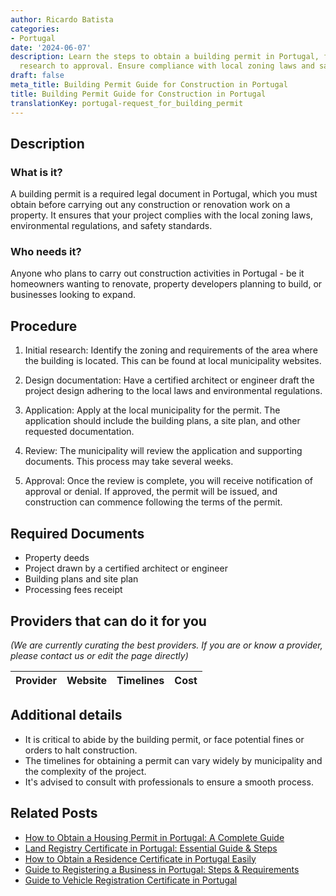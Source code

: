 ```yaml
---
author: Ricardo Batista
categories:
- Portugal
date: '2024-06-07'
description: Learn the steps to obtain a building permit in Portugal, from initial
  research to approval. Ensure compliance with local zoning laws and safety standards.
draft: false
meta_title: Building Permit Guide for Construction in Portugal
title: Building Permit Guide for Construction in Portugal
translationKey: portugal-request_for_building_permit
---
```


## Description
### What is it?
A building permit is a required legal document in Portugal, which you must obtain before carrying out any construction or renovation work on a property. It ensures that your project complies with the local zoning laws, environmental regulations, and safety standards.
### Who needs it?
Anyone who plans to carry out construction activities in Portugal - be it homeowners wanting to renovate, property developers planning to build, or businesses looking to expand.

## Procedure
1. Initial research: Identify the zoning and requirements of the area where the building is located. This can be found at local municipality websites.
   
2. Design documentation: Have a certified architect or engineer draft the project design adhering to the local laws and environmental regulations.
   
3. Application: Apply at the local municipality for the permit. The application should include the building plans, a site plan, and other requested documentation.
   
4. Review: The municipality will review the application and supporting documents. This process may take several weeks.
   
5. Approval: Once the review is complete, you will receive notification of approval or denial. If approved, the permit will be issued, and construction can commence following the terms of the permit.

## Required Documents
- Property deeds
- Project drawn by a certified architect or engineer
- Building plans and site plan
- Processing fees receipt

## Providers that can do it for you

_(We are currently curating the best providers. If you are or know a provider, please contact us or edit the page directly)_

| Provider        |     Website     |     Timelines    |       Cost      |
| :-------------: | :-------------: |  :-------------: | :-------------: |

## Additional details
- It is critical to abide by the building permit, or face potential fines or orders to halt construction.
- The timelines for obtaining a permit can vary widely by municipality and the complexity of the project. 
- It's advised to consult with professionals to ensure a smooth process.
## Related Posts

- [How to Obtain a Housing Permit in Portugal: A Complete Guide](https://tramitit.com/guides/portugal/request_for_housing_permit/)
- [Land Registry Certificate in Portugal: Essential Guide & Steps](https://tramitit.com/guides/portugal/request_for_land_registry_certificate/)
- [How to Obtain a Residence Certificate in Portugal Easily](https://tramitit.com/guides/portugal/request_for_residence_certificate/)
- [Guide to Registering a Business in Portugal: Steps & Requirements](https://tramitit.com/guides/portugal/request_for_business_registration/)
- [Guide to Vehicle Registration Certificate in Portugal](https://tramitit.com/guides/portugal/request_for_registration_certificate/)
